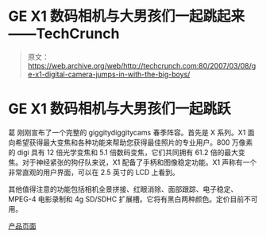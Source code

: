 # GE X1 数码相机与大男孩们一起跳起来——TechCrunch

> 原文：<https://web.archive.org/web/http://techcrunch.com:80/2007/03/08/ge-x1-digital-camera-jumps-in-with-the-big-boys/>

# GE X1 数码相机与大男孩们一起跳跃

葛 刚刚宣布了一个完整的 giggitydiggitycams 春季阵容。首先是 X 系列。X1 面向希望获得最大变焦和各种功能来帮助您获得最佳照片的专业用户。800 万像素的 digi 具有 12 倍光学变焦和 5.1 倍数码变焦，它们共同拥有 61.2 倍的最大变焦。对于神经紧张的狗仔队来说，X1 配备了手柄和图像稳定功能。X1 声称有一个非常直观的用户界面，可以在 2.5 英寸的 LCD 上看到。

其他值得注意的功能包括相机全景拼接、红眼消除、面部跟踪、电子稳定、MPEG-4 电影录制和 4g SD/SDHC 扩展槽。它将有黑白两种颜色。定价目前不可用。

[产品页面](https://web.archive.org/web/20201204164432/http://www.general-imaging.com/cameras/x/x1.html)